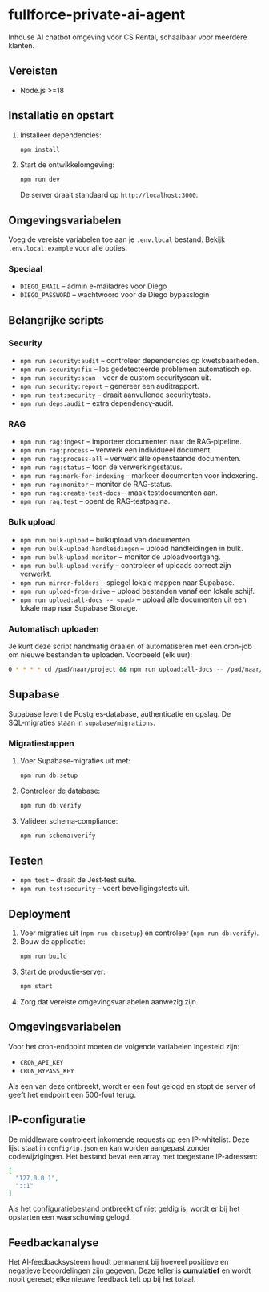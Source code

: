# fullforce-private-ai-agent
Inhouse AI chatbot omgeving voor CS Rental, schaalbaar voor meerdere klanten.

## Vereisten
- Node.js \>=18

## Installatie en opstart
1. Installeer dependencies:
   ```bash
   npm install
   ```
2. Start de ontwikkelomgeving:
   ```bash
   npm run dev
   ```
   De server draait standaard op `http://localhost:3000`.

## Omgevingsvariabelen
Voeg de vereiste variabelen toe aan je `.env.local` bestand. Bekijk `.env.local.example` voor alle opties.

### Speciaal
- `DIEGO_EMAIL` – admin e-mailadres voor Diego
- `DIEGO_PASSWORD` – wachtwoord voor de Diego bypasslogin

## Belangrijke scripts

### Security
- `npm run security:audit` – controleer dependencies op kwetsbaarheden.
- `npm run security:fix` – los gedetecteerde problemen automatisch op.
- `npm run security:scan` – voer de custom securityscan uit.
- `npm run security:report` – genereer een auditrapport.
- `npm run test:security` – draait aanvullende securitytests.
- `npm run deps:audit` – extra dependency-audit.

### RAG
- `npm run rag:ingest` – importeer documenten naar de RAG‑pipeline.
- `npm run rag:process` – verwerk een individueel document.
- `npm run rag:process-all` – verwerk alle openstaande documenten.
- `npm run rag:status` – toon de verwerkingsstatus.
- `npm run rag:mark-for-indexing` – markeer documenten voor indexering.
- `npm run rag:monitor` – monitor de RAG‑status.
- `npm run rag:create-test-docs` – maak testdocumenten aan.
- `npm run rag:test` – opent de RAG‑testpagina.

### Bulk upload
- `npm run bulk-upload` – bulkupload van documenten.
- `npm run bulk-upload:handleidingen` – upload handleidingen in bulk.
- `npm run bulk-upload:monitor` – monitor de uploadvoortgang.
- `npm run bulk-upload:verify` – controleer of uploads correct zijn verwerkt.
- `npm run mirror-folders` – spiegel lokale mappen naar Supabase.
- `npm run upload-from-drive` – upload bestanden vanaf een lokale schijf.
- `npm run upload:all-docs -- <pad>` – upload alle documenten uit een lokale map naar Supabase Storage.

### Automatisch uploaden
Je kunt deze script handmatig draaien of automatiseren met een cron-job om nieuwe bestanden te uploaden. Voorbeeld (elk uur):

```bash
0 * * * * cd /pad/naar/project && npm run upload:all-docs -- /pad/naar/documenten >> upload.log 2>&1
```

## Supabase
Supabase levert de Postgres‑database, authenticatie en opslag. De SQL‑migraties staan in `supabase/migrations`.

### Migratiestappen
1. Voer Supabase‑migraties uit met:
   ```bash
   npm run db:setup
   ```
2. Controleer de database:
   ```bash
   npm run db:verify
   ```
3. Valideer schema‑compliance:
   ```bash
   npm run schema:verify
   ```

## Testen
- `npm test` – draait de Jest‑test suite.
- `npm run test:security` – voert beveiligingstests uit.

## Deployment
1. Voer migraties uit (`npm run db:setup`) en controleer (`npm run db:verify`).
2. Bouw de applicatie:
   ```bash
   npm run build
   ```
3. Start de productie‑server:
   ```bash
   npm start
   ```
4. Zorg dat vereiste omgevingsvariabelen aanwezig zijn.

## Omgevingsvariabelen

Voor het cron-endpoint moeten de volgende variabelen ingesteld zijn:

- `CRON_API_KEY`
- `CRON_BYPASS_KEY`

Als een van deze ontbreekt, wordt er een fout gelogd en stopt de server of geeft het endpoint een 500-fout terug.

## IP-configuratie

De middleware controleert inkomende requests op een IP-whitelist. Deze lijst staat in `config/ip.json` en kan worden aangepast zonder codewijzigingen. Het bestand bevat een array met toegestane IP-adressen:

```json
[
  "127.0.0.1",
  "::1"
]
```

Als het configuratiebestand ontbreekt of niet geldig is, wordt er bij het opstarten een waarschuwing gelogd.

## Feedbackanalyse

Het AI‑feedbacksysteem houdt permanent bij hoeveel positieve en negatieve beoordelingen zijn gegeven.
Deze teller is **cumulatief** en wordt nooit gereset; elke nieuwe feedback telt op bij het totaal.
